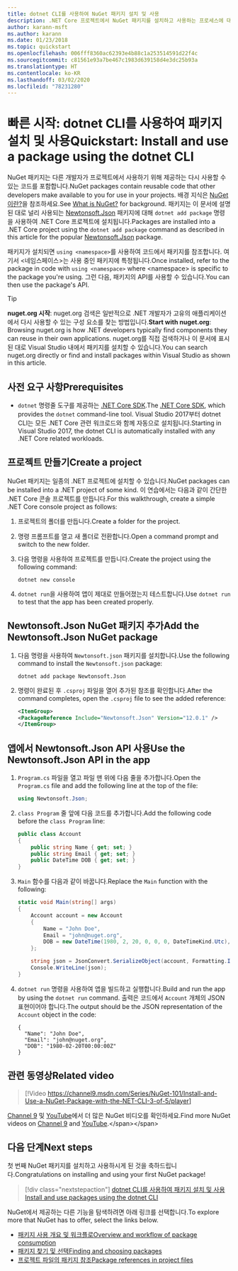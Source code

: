 ```yaml
---
title: dotnet CLI를 사용하여 NuGet 패키지 설치 및 사용
description: .NET Core 프로젝트에서 NuGet 패키지를 설치하고 사용하는 프로세스에 대한 연습 자습서입니다.
author: karann-msft
ms.author: karann
ms.date: 01/23/2018
ms.topic: quickstart
ms.openlocfilehash: 006fff8360ac62393e4b88c1a253514591d22f4c
ms.sourcegitcommit: c81561e93a7be467c1983d639158d4e3dc25b93a
ms.translationtype: HT
ms.contentlocale: ko-KR
ms.lasthandoff: 03/02/2020
ms.locfileid: "78231280"
---
```

# <a name="quickstart-install-and-use-a-package-using-the-dotnet-cli"></a><span data-ttu-id="b7640-103">빠른 시작: dotnet CLI를 사용하여 패키지 설치 및 사용</span><span class="sxs-lookup"><span data-stu-id="b7640-103">Quickstart: Install and use a package using the dotnet CLI</span></span>

<span data-ttu-id="b7640-104">NuGet 패키지는 다른 개발자가 프로젝트에서 사용하기 위해 제공하는 다시 사용할 수 있는 코드를 포함합니다.</span><span class="sxs-lookup"><span data-stu-id="b7640-104">NuGet packages contain reusable code that other developers make available to you for use in your projects.</span></span> <span data-ttu-id="b7640-105">배경 지식은 [NuGet이란?](../What-is-NuGet.md)을 참조하세요.</span><span class="sxs-lookup"><span data-stu-id="b7640-105">See [What is NuGet?](../What-is-NuGet.md) for background.</span></span> <span data-ttu-id="b7640-106">패키지는 이 문서에 설명된 대로 널리 사용되는 [Newtonsoft.Json](https://www.nuget.org/packages/Newtonsoft.Json/) 패키지에 대해 `dotnet add package` 명령을 사용하여 .NET Core 프로젝트에 설치됩니다.</span><span class="sxs-lookup"><span data-stu-id="b7640-106">Packages are installed into a .NET Core project using the `dotnet add package` command as described in this article for the popular [Newtonsoft.Json](https://www.nuget.org/packages/Newtonsoft.Json/) package.</span></span>

<span data-ttu-id="b7640-107">패키지가 설치되면 `using <namespace>`를 사용하여 코드에서 패키지를 참조합니다. 여기서 \<네임스페이스\>는 사용 중인 패키지에 특정됩니다.</span><span class="sxs-lookup"><span data-stu-id="b7640-107">Once installed, refer to the package in code with `using <namespace>` where \<namespace\> is specific to the package you're using.</span></span> <span data-ttu-id="b7640-108">그런 다음, 패키지의 API를 사용할 수 있습니다.</span><span class="sxs-lookup"><span data-stu-id="b7640-108">You can then use the package's API.</span></span>

> [!Tip]
> <span data-ttu-id="b7640-109">**nuget.org 시작**: nuget.org 검색은 일반적으로 .NET 개발자가 고유의 애플리케이션에서 다시 사용할 수 있는 구성 요소를 찾는 방법입니다.</span><span class="sxs-lookup"><span data-stu-id="b7640-109">**Start with nuget.org**: Browsing nuget.org is how .NET developers typically find components they can reuse in their own applications.</span></span> <span data-ttu-id="b7640-110">nuget.org를 직접 검색하거나 이 문서에 표시된 대로 Visual Studio 내에서 패키지를 설치할 수 있습니다.</span><span class="sxs-lookup"><span data-stu-id="b7640-110">You can search nuget.org directly or find and install packages within Visual Studio as shown in this article.</span></span>

## <a name="prerequisites"></a><span data-ttu-id="b7640-111">사전 요구 사항</span><span class="sxs-lookup"><span data-stu-id="b7640-111">Prerequisites</span></span>

- <span data-ttu-id="b7640-112">`dotnet` 명령줄 도구를 제공하는 [.NET Core SDK](https://www.microsoft.com/net/download/).</span><span class="sxs-lookup"><span data-stu-id="b7640-112">The [.NET Core SDK](https://www.microsoft.com/net/download/), which provides the `dotnet` command-line tool.</span></span> <span data-ttu-id="b7640-113">Visual Studio 2017부터 dotnet CLI는 모든 .NET Core 관련 워크로드와 함께 자동으로 설치됩니다.</span><span class="sxs-lookup"><span data-stu-id="b7640-113">Starting in Visual Studio 2017, the dotnet CLI is automatically installed with any .NET Core related workloads.</span></span>

## <a name="create-a-project"></a><span data-ttu-id="b7640-114">프로젝트 만들기</span><span class="sxs-lookup"><span data-stu-id="b7640-114">Create a project</span></span>

<span data-ttu-id="b7640-115">NuGet 패키지는 일종의 .NET 프로젝트에 설치할 수 있습니다.</span><span class="sxs-lookup"><span data-stu-id="b7640-115">NuGet packages can be installed into a .NET project of some kind.</span></span> <span data-ttu-id="b7640-116">이 연습에서는 다음과 같이 간단한 .NET Core 콘솔 프로젝트를 만듭니다.</span><span class="sxs-lookup"><span data-stu-id="b7640-116">For this walkthrough, create a simple .NET Core console project as follows:</span></span>

1. <span data-ttu-id="b7640-117">프로젝트의 폴더를 만듭니다.</span><span class="sxs-lookup"><span data-stu-id="b7640-117">Create a folder for the project.</span></span>

1. <span data-ttu-id="b7640-118">명령 프롬프트를 열고 새 폴더로 전환합니다.</span><span class="sxs-lookup"><span data-stu-id="b7640-118">Open a command prompt and switch to the new folder.</span></span>

1. <span data-ttu-id="b7640-119">다음 명령을 사용하여 프로젝트를 만듭니다.</span><span class="sxs-lookup"><span data-stu-id="b7640-119">Create the project using the following command:</span></span>

    ```dotnetcli
    dotnet new console
    ```

1. <span data-ttu-id="b7640-120">`dotnet run`을 사용하여 앱이 제대로 만들어졌는지 테스트합니다.</span><span class="sxs-lookup"><span data-stu-id="b7640-120">Use `dotnet run` to test that the app has been created properly.</span></span>

## <a name="add-the-newtonsoftjson-nuget-package"></a><span data-ttu-id="b7640-121">Newtonsoft.Json NuGet 패키지 추가</span><span class="sxs-lookup"><span data-stu-id="b7640-121">Add the Newtonsoft.Json NuGet package</span></span>

1. <span data-ttu-id="b7640-122">다음 명령을 사용하여 `Newtonsoft.json` 패키지를 설치합니다.</span><span class="sxs-lookup"><span data-stu-id="b7640-122">Use the following command to install the `Newtonsoft.json` package:</span></span>

    ```dotnetcli
    dotnet add package Newtonsoft.Json
    ```

2. <span data-ttu-id="b7640-123">명령이 완료된 후 `.csproj` 파일을 열어 추가된 참조를 확인합니다.</span><span class="sxs-lookup"><span data-stu-id="b7640-123">After the command completes, open the `.csproj` file to see the added reference:</span></span>

    ```xml
   <ItemGroup>
    <PackageReference Include="Newtonsoft.Json" Version="12.0.1" />
   </ItemGroup>
    ```

## <a name="use-the-newtonsoftjson-api-in-the-app"></a><span data-ttu-id="b7640-124">앱에서 Newtonsoft.Json API 사용</span><span class="sxs-lookup"><span data-stu-id="b7640-124">Use the Newtonsoft.Json API in the app</span></span>

1. <span data-ttu-id="b7640-125">`Program.cs` 파일을 열고 파일 맨 위에 다음 줄을 추가합니다.</span><span class="sxs-lookup"><span data-stu-id="b7640-125">Open the `Program.cs` file and add the following line at the top of the file:</span></span>

    ```cs
    using Newtonsoft.Json;
    ```

1. <span data-ttu-id="b7640-126">`class Program` 줄 앞에 다음 코드를 추가합니다.</span><span class="sxs-lookup"><span data-stu-id="b7640-126">Add the following code before the `class Program` line:</span></span>

    ```cs
    public class Account
    {
        public string Name { get; set; }
        public string Email { get; set; }
        public DateTime DOB { get; set; }
    }
    ```

1. <span data-ttu-id="b7640-127">`Main` 함수를 다음과 같이 바꿉니다.</span><span class="sxs-lookup"><span data-stu-id="b7640-127">Replace the `Main` function with the following:</span></span>

    ```cs
    static void Main(string[] args)
    {
        Account account = new Account
        {
            Name = "John Doe",
            Email = "john@nuget.org",
            DOB = new DateTime(1980, 2, 20, 0, 0, 0, DateTimeKind.Utc),
        };

        string json = JsonConvert.SerializeObject(account, Formatting.Indented);
        Console.WriteLine(json);
    }
    ```

1. <span data-ttu-id="b7640-128">`dotnet run` 명령을 사용하여 앱을 빌드하고 실행합니다.</span><span class="sxs-lookup"><span data-stu-id="b7640-128">Build and run the app by using the `dotnet run` command.</span></span> <span data-ttu-id="b7640-129">출력은 코드에서 `Account` 개체의 JSON 표현이어야 합니다.</span><span class="sxs-lookup"><span data-stu-id="b7640-129">The output should be the JSON representation of the `Account` object in the code:</span></span>

    ```output
    {
      "Name": "John Doe",
      "Email": "john@nuget.org",
      "DOB": "1980-02-20T00:00:00Z"
    }
    ```
## <a name="related-video"></a><span data-ttu-id="b7640-130">관련 동영상</span><span class="sxs-lookup"><span data-stu-id="b7640-130">Related video</span></span>

> [!Video https://channel9.msdn.com/Series/NuGet-101/Install-and-Use-a-NuGet-Package-with-the-NET-CLI-3-of-5/player]

<span data-ttu-id="b7640-131">[Channel 9](https://channel9.msdn.com/Series/NuGet-101) 및 [YouTube](https://www.youtube.com/playlist?list=PLdo4fOcmZ0oVLvfkFk8O9h6v2Dcdh2bh_)에서 더 많은 NuGet 비디오를 확인하세요.</span><span class="sxs-lookup"><span data-stu-id="b7640-131">Find more NuGet videos on [Channel 9](https://channel9.msdn.com/Series/NuGet-101) and [YouTube](https://www.youtube.com/playlist?list=PLdo4fOcmZ0oVLvfkFk8O9h6v2Dcdh2bh_).</span></span>

## <a name="next-steps"></a><span data-ttu-id="b7640-132">다음 단계</span><span class="sxs-lookup"><span data-stu-id="b7640-132">Next steps</span></span>

<span data-ttu-id="b7640-133">첫 번째 NuGet 패키지를 설치하고 사용하시게 된 것을 축하드립니다.</span><span class="sxs-lookup"><span data-stu-id="b7640-133">Congratulations on installing and using your first NuGet package!</span></span>

> [!div class="nextstepaction"]
> [<span data-ttu-id="b7640-134">dotnet CLI를 사용하여 패키지 설치 및 사용</span><span class="sxs-lookup"><span data-stu-id="b7640-134">Install and use packages using the dotnet CLI</span></span>](../consume-packages/install-use-packages-dotnet-cli.md)

<span data-ttu-id="b7640-135">NuGet에서 제공하는 다른 기능을 탐색하려면 아래 링크를 선택합니다.</span><span class="sxs-lookup"><span data-stu-id="b7640-135">To explore more that NuGet has to offer, select the links below.</span></span>

- [<span data-ttu-id="b7640-136">패키지 사용 개요 및 워크플로</span><span class="sxs-lookup"><span data-stu-id="b7640-136">Overview and workflow of package consumption</span></span>](../consume-packages/overview-and-workflow.md)
- [<span data-ttu-id="b7640-137">패키지 찾기 및 선택</span><span class="sxs-lookup"><span data-stu-id="b7640-137">Finding and choosing packages</span></span>](../consume-packages/finding-and-choosing-packages.md)
- [<span data-ttu-id="b7640-138">프로젝트 파일의 패키지 참조</span><span class="sxs-lookup"><span data-stu-id="b7640-138">Package references in project files</span></span>](../consume-packages/package-references-in-project-files.md)
